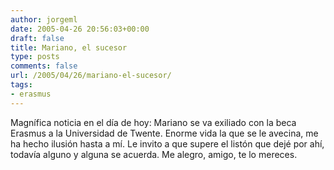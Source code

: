 ```yaml
---
author: jorgeml
date: 2005-04-26 20:56:03+00:00
draft: false
title: Mariano, el sucesor
type: posts
comments: false
url: /2005/04/26/mariano-el-sucesor/
tags:
- erasmus
---
```


Magnífica noticia en el día de hoy: Mariano se va exiliado con la beca Erasmus a la Universidad de Twente. Enorme vida la que se le avecina, me ha hecho ilusión hasta a mí. Le invito a que supere el listón que dejé por ahí, todavía alguno y alguna se acuerda. Me alegro, amigo, te lo mereces.
